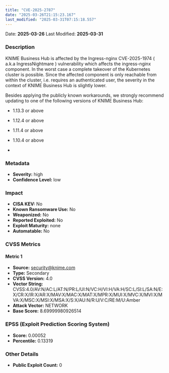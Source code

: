 ```yaml
---
title: "CVE-2025-2787"
date: "2025-03-26T21:15:23.167"
last_modified: "2025-03-31T07:15:18.557"
---
```




Date: **2025-03-26** Last Modified: **2025-03-31**

### Description  
KNIME Business Hub is affected by the Ingress-nginx CVE-2025-1974 ( a.k.a IngressNightmare ) vulnerability which affects the ingress-nginx component. In the worst case a complete takeover of the Kubernetes cluster is possible. Since the affected component is only reachable from within the cluster, i.e. requires an authenticated user, the severity in the context of KNIME Business Hub is slightly lower.



Besides applying the publicly known workarounds, we strongly recommend updating to one of the following versions of KNIME Business Hub: 



  *  1.13.3 or above 






  *  1.12.4 or above 






  *  1.11.4 or above 






  *  1.10.4 or above








  *

### Metadata  
- **Severity:** high
- **Confidence Level:** low

### Impact  
- **CISA KEV:** No
- **Known Ransomware Use:** No
- **Weaponized:** No
- **Reported Exploited:** No
- **Exploit Maturity:** none
- **Automatable:** No

### CVSS Metrics  

#### Metric 1
- **Source:** security@knime.com
- **Type:** Secondary
- **CVSS Version:** 4.0
- **Vector String:** CVSS:4.0/AV:N/AC:L/AT:N/PR:L/UI:N/VC:H/VI:H/VA:H/SC:L/SI:L/SA:N/E:X/CR:X/IR:X/AR:X/MAV:X/MAC:X/MAT:X/MPR:X/MUI:X/MVC:X/MVI:X/MVA:X/MSC:X/MSI:X/MSA:X/S:X/AU:N/R:U/V:C/RE:M/U:Amber
- **Attack Vector:** NETWORK
- **Base Score:** 8.69999980926514


### EPSS (Exploit Prediction Scoring System)  
- **Score:** 0.00052
- **Percentile:** 0.13319

### Other Details  
- **Public Exploit Count:** 0
